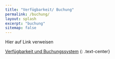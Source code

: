 ```yaml
---
title: "Verfügbarkeit/ Buchung"
permalink: /buchung/
layout: splash
excerpt: "buchung"
sitemap: false
---
```

<style>
 td {
    vertical-align: middle;
}
</style>

Hier auf Link verweisen

 <a href="https://www.upstalsboom-ferienwohnungen.de/unterkunft/ferienvillen-anna-duene-1-06-wangerooge.html" class="btn btn--warning" target="_blank">Verfügbarkeit und Buchungssystem</a>
{: .text-center}
